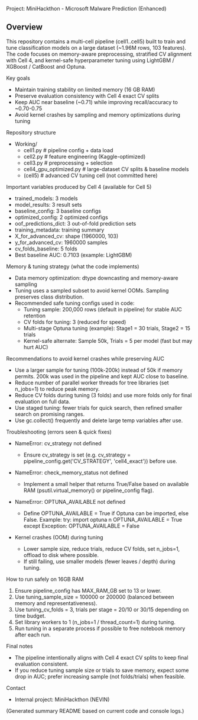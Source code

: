 Project: MiniHackthon - Microsoft Malware Prediction (Enhanced)

Overview
--------
This repository contains a multi-cell pipeline (cell1..cell5) built to train and tune classification models on a large dataset (~1.96M rows, 103 features). The code focuses on memory-aware preprocessing, stratified CV alignment with Cell 4, and kernel-safe hyperparameter tuning using LightGBM / XGBoost / CatBoost and Optuna.

Key goals
- Maintain training stability on limited memory (16 GB RAM)
- Preserve evaluation consistency with Cell 4 exact CV splits
- Keep AUC near baseline (~0.71) while improving recall/accuracy to ~0.70-0.75
- Avoid kernel crashes by sampling and memory optimizations during tuning

Repository structure
- Working/
  - cell1.py        # pipeline config + data load
  - cell2.py        # feature engineering (Kaggle-optimized)
  - cell3.py        # preprocessing + selection
  - cell4_gpu_optimized.py  # large-dataset CV splits & baseline models
  - (cell5)         # advanced CV tuning cell (not committed here)

Important variables produced by Cell 4 (available for Cell 5)
- trained_models: 3 models
- model_results: 3 result sets
- baseline_config: 3 baseline configs
- optimized_config: 2 optimized configs
- oof_predictions_dict: 3 out-of-fold prediction sets
- training_metadata: training summary
- X_for_advanced_cv: shape (1960000, 103)
- y_for_advanced_cv: 1960000 samples
- cv_folds_baseline: 5 folds
- Best baseline AUC: 0.7103 (example: LightGBM)

Memory & tuning strategy (what the code implements)
- Data memory optimization: dtype downcasting and memory-aware sampling
- Tuning uses a sampled subset to avoid kernel OOMs. Sampling preserves class distribution.
- Recommended safe tuning configs used in code:
  - Tuning sample: 200,000 rows (default in pipeline) for stable AUC retention
  - CV folds for tuning: 3 (reduced for speed)
  - Multi-stage Optuna tuning (example): Stage1 = 30 trials, Stage2 = 15 trials
  - Kernel-safe alternate: Sample 50k, Trials = 5 per model (fast but may hurt AUC)

Recommendations to avoid kernel crashes while preserving AUC
- Use a larger sample for tuning (100k-200k) instead of 50k if memory permits. 200k was used in the pipeline and kept AUC close to baseline.
- Reduce number of parallel worker threads for tree libraries (set n_jobs=1) to reduce peak memory.
- Reduce CV folds during tuning (3 folds) and use more folds only for final evaluation on full data.
- Use staged tuning: fewer trials for quick search, then refined smaller search on promising ranges.
- Use gc.collect() frequently and delete large temp variables after use.

Troubleshooting (errors seen & quick fixes)
- NameError: cv_strategy not defined
  - Ensure cv_strategy is set (e.g. cv_strategy = pipeline_config.get('CV_STRATEGY', 'cell4_exact')) before use.

- NameError: check_memory_status not defined
  - Implement a small helper that returns True/False based on available RAM (psutil.virtual_memory() or pipeline_config flag).

- NameError: OPTUNA_AVAILABLE not defined
  - Define OPTUNA_AVAILABLE = True if Optuna can be imported, else False. Example:
      try:
          import optuna
n         OPTUNA_AVAILABLE = True
      except Exception:
          OPTUNA_AVAILABLE = False

- Kernel crashes (OOM) during tuning
  - Lower sample size, reduce trials, reduce CV folds, set n_jobs=1, offload to disk where possible.
  - If still failing, use smaller models (fewer leaves / depth) during tuning.

How to run safely on 16GB RAM
1. Ensure pipeline_config has MAX_RAM_GB set to 13 or lower.
2. Use tuning_sample_size = 100000 or 200000 (balanced between memory and representativeness).
3. Use tuning_cv_folds = 3, trials per stage = 20/10 or 30/15 depending on time budget.
4. Set library workers to 1 (n_jobs=1 / thread_count=1) during tuning.
5. Run tuning in a separate process if possible to free notebook memory after each run.

Final notes
- The pipeline intentionally aligns with Cell 4 exact CV splits to keep final evaluation consistent.
- If you reduce tuning sample size or trials to save memory, expect some drop in AUC; prefer increasing sample (not folds/trials) when feasible.

Contact
- Internal project: MiniHackthon (NEVIN)

(Generated summary README based on current code and console logs.)

